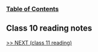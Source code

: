
### [Table of Contents](https://wondwosentsige.github.io/code-201-reading-notes/Home)

## Class 10 reading notes



























[>> NEXT (class 11 reading)](https://wondwosentsige.github.io/code-201-reading-notes/class-11)


